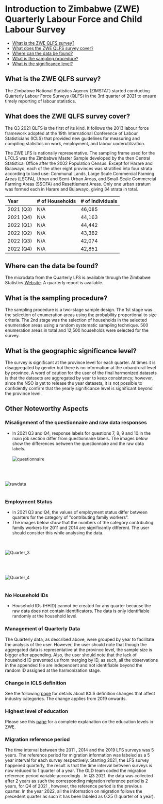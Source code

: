 # Introduction to Zimbabwe (ZWE) Quarterly Labour Force and Child Labour Survey

- [What is the ZWE QLFS survey?](#what-is-the-zwe-qlfs-survey)
- [What does the ZWE QLFS survey cover?](#what-does-the-zwe-qlfs-survey-cover)
- [Where can the data be found?](#where-can-the-data-be-found)
- [What is the sampling procedure?](#what-is-the-sampling-procedure)
- [What is the significance level?](#what-is-the-geographic-significance-level)

## What is the ZWE QLFS survey?

The Zimbabwe National Statistics Agency (ZIMSTAT) started conducting Quarterly Labour Force Surveys (QLFS) in the 3rd quarter of 2021 to ensure timely reporting of labour statistics.

## What does the ZWE QLFS survey cover?

The Q3 2021 QLFS is the first of its kind. It follows the 2013 labour force framework adopted at the 19th International Conference of Labour Statisticians (ICLS) that provided new guidelines for measuring and compiling statistics on work, employment, and labour underutilization.

The ZWE LFS is nationally representative. The sampling frame used for the LFCLS was the Zimbabwe Master Sample developed by the then Central Statistical Office after the 2002 Population Census. Except for Harare and Bulawayo, each of the other eight provinces was stratified into four strata according to land use: Communal Lands, Large Scale Commercial Farming Areas (LSCFA), Urban and Semi-Urban Areas, and Small-Scale Commercial Farming Areas (SSCFA) and Resettlement Areas. Only one urban stratum was formed each in Harare and Bulawayo, giving 34 strata in total.

| Year   | # of Households        | # of Individuals|
| :------- | :--------                             | :--------             |
| 2021 (Q3)       | N/A    | 46,085 |
| 2021 (Q4)       | N/A    | 44,163 |
| 2022 (Q1)       | N/A    | 44,442 |
| 2022 (Q2)       | N/A    | 43,362|
| 2022 (Q3)       | N/A    | 42,074 |
| 2022 (Q4)       | N/A    | 42,851 |

## Where can the data be found?
The microdata from the Quarterly LFS is available through the Zimbabwe Statistics [Website](https://www.zimstat.co.zw/labour-force-publications/). A quarterly report is available.

## What is the sampling procedure?
The sampling procedure is a two-stage sample design. The 1st stage was the selection of enumeration areas using the probability proportional to size criteria. The 2nd stage was the selection of households in the selected enumeration areas using a random systematic sampling technique. 500 enumeration areas in total and 12,500 households were selected for the survey. 

## What is the geographic significance level?
The survey is significant at the province level for each quarter. At times it is disaggregated by gender but there is no information at the urban/rural level by province. A word of caution for the user of the final harmonized datasets is that the datasets are aggregated by year to keep consistency; however, since the NSO is yet to release the year datasets, it is not possible to confidently confirm that the yearly significance level is significant beyond the province level. 

## Other Noteworthy Aspects

### Misalignment of the questionnaire and raw data responses
- In 2021 Q3 and Q4, response labels for questions 7, 8, 9 and 10 in the main job section differ from questionnaire labels. The images below show the differences between the questionnaire and the raw data labels.
<br></br>
![questionnaire](utilities/image1.PNG)
<br></br>

<br></br>
![rawdata](utilities/image2.png)
<br></br>

### Employment Status
- In 2021 Q3 and Q4, the values of employment status differ between quarters for the category of "contributing family workers". 
- The images below show that the numbers of the category contributing family workers for 2011 and 2014 are significantly different. The user should consider this while analysing the data.

<br></br>
![Quarter_3](utilities/q3_empstat.PNG)
<br></br>

<br></br>
![Quarter_4](utilities/Q4_empstat.PNG)
<br></br>

### No Household IDs
- Household IDs (HHID) cannot be created for any quarter because the raw data does not contain identificators. The data is only identifiable randomly at the household level.

### Management of Quarterly Data
The Quarterly data, as described above, were grouped by year to facilitate the analysis of the user. However, the user should note that though the aggregated data is representative at the province level, the sample size is bigger after appending. Also, the user should note that the lack of household ID prevented us from merging by ID, as such, all the observations in the appended file are independent and not identifiable beyond the random ID assigned at the harmonization stage.

### Change in ICLS definition

See the following [page](https://github.com/worldbank/gld/blob/e5f4e8da632a43c36175edda905db54a66cd075f/Support/B%20-%20Country%20Survey%20Details/ZWE/LFS/ICLS_change.md) for details about ICLS definition changes that affect industry categories. The change applies from 2019 onwards.

### Highest level of education

Please see this [page](https://github.com/worldbank/gld/blob/b1515b74f68d2f0cb11550682d453027ee31070c/Support/B%20-%20Country%20Survey%20Details/ZWE/LFS/Education.md) for a complete explanation on the education levels in ZWE.

### Migration reference period

The time interval between the 2011 , 2014 and the 2019 LFS surveys was 5 years. The reference period for migration information was labeled as a 5 year interval for each survey respectively. Starting 2021, the LFS survey happened quarterly, the result is that the time interval between surveys is now reduced to 1 quarter of a year. The GLD team coded the migration reference period variable accordingly . In Q3 2021, the data  was collected after 2 years as such the corresponding migration reference period is 2 years, for Q4 of 2021 , however, the reference period is the previous quarter. In the year 2022, all the information on migration follows the precedent quarter as such it has been labeled as 0.25 (1 quarter of a year). 




